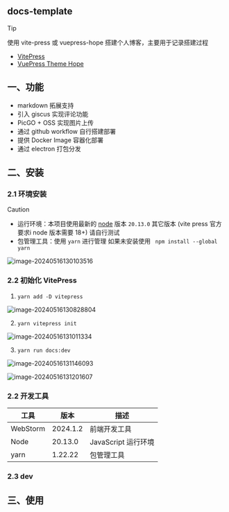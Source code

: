 ## docs-template

> [!TIP]
>
> 使用 vite-press 或 vuepress-hope 搭建个人博客，主要用于记录搭建过程

- [VitePress](https://vitepress.dev/guide/getting-started)
- [VuePress Theme Hope](https://theme-hope.vuejs.press/zh/)

## 一、功能

- markdown 拓展支持
- 引入 giscus 实现评论功能
- PicGO + OSS 实现图片上传
- 通过 github workflow 自行搭建部署
- 提供 Docker Image 容器化部署
- 通过 electron 打包分发

## 二、安装

### 2.1 环境安装

> [!CAUTION]
>
> - 运行环境：本项目使用最新的 [node](https://nodejs.org/en/download) 版本 `20.13.0` 其它版本 (vite press 官方要求i node
    版本需要 18+) 请自行测试
> - 包管理工具：使用 `yarn` 进行管理 如果未安装使用 ` npm install --global yarn`

![image-20240516130103516](https://2024-cbq-1311841992.cos.ap-beijing.myqcloud.com/picgo/image-20240516130103516.png)

### 2.2 初始化 VitePress

1. `yarn add -D vitepress`

![image-20240516130828804](https://2024-cbq-1311841992.cos.ap-beijing.myqcloud.com/picgo/image-20240516130828804.png)

2. `yarn vitepress init`

![image-20240516131011334](https://2024-cbq-1311841992.cos.ap-beijing.myqcloud.com/picgo/image-20240516131011334.png)

3. `yarn run docs:dev`

![image-20240516131146093](https://2024-cbq-1311841992.cos.ap-beijing.myqcloud.com/picgo/image-20240516131146093.png)

![image-20240516131201607](https://2024-cbq-1311841992.cos.ap-beijing.myqcloud.com/picgo/image-20240516131201607.png)

### 2.2 开发工具

| 工具       | 版本       | 描述              |
|----------|----------|-----------------|
| WebStorm | 2024.1.2 | 前端开发工具          |
| Node     | 20.13.0  | JavaScript 运行环境 |
| yarn     | 1.22.22  | 包管理工具           |

### 2.3 dev

## 三、使用

